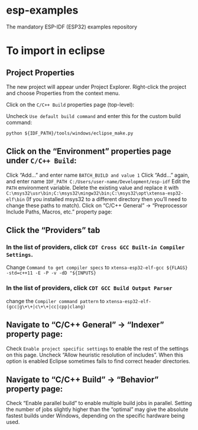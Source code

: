 # esp-examples
The mandatory ESP-IDF (ESP32) examples repository

# To import in eclipse
## Project Properties
The new project will appear under Project Explorer. Right-click the project and choose Properties from the context menu.

Click on the `C/C++ Build` properties page (top-level):

Uncheck `Use default build command` and enter this for the custom build command: 

`python ${IDF_PATH}/tools/windows/eclipse_make.py`

## Click on the “Environment” properties page under `C/C++ Build`:

Click “Add…” and enter name 
`BATCH_BUILD and value 1`
Click “Add…” again, and enter name 
`IDF_PATH C:/Users/user-name/Development/esp-idf`
Edit the `PATH` environment variable. Delete the existing value and replace it with 
`C:\msys32\usr\bin;C:\msys32\mingw32\bin;C:\msys32\opt\xtensa-esp32-elf\bin`
(If you installed msys32 to a different directory then you’ll need to change these paths to match).
Click on “C/C++ General” -> “Preprocessor Include Paths, Macros, etc.” property page:

## Click the “Providers” tab

### In the list of providers, click `CDT Cross GCC Built-in Compiler Settings`. 
Change `Command to get compiler specs` to `xtensa-esp32-elf-gcc ${FLAGS} -std=c++11 -E -P -v -dD "${INPUTS}`
### In the list of providers, click `CDT GCC Build Output Parser` 
change the `Compiler command pattern` to `xtensa-esp32-elf-(gcc|g\+\+|c\+\+|cc|cpp|clang)`

## Navigate to “C/C++ General” -> “Indexer” property page:
Check `Enable project specific settings` to enable the rest of the settings on this page.
Uncheck “Allow heuristic resolution of includes”. When this option is enabled Eclipse sometimes fails to find correct header directories.

## Navigate to “C/C++ Build” -> “Behavior” property page:

Check “Enable parallel build” to enable multiple build jobs in parallel.
Setting the number of jobs slightly higher than the “optimal” may give the absolute fastest builds under Windows, depending on the specific hardware being used.
